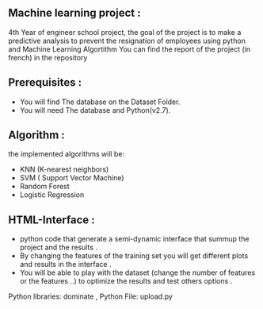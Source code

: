 ## Machine learning project :
 
4th Year of engineer school project, the goal of the project is to make a predictive analysis to prevent the resignation of employees using python and Machine Learning Algortithm
You can find the report of the project (in french) in the repository

## Prerequisites :

- You will find The database on the Dataset Folder.
- You will need The database and Python(v2.7). 

## Algorithm :

the implemented algorithms will be:

- KNN (K-nearest neighbors)
- SVM ( Support Vector Machine)
- Random Forest
- Logistic Regression

## HTML-Interface :

- python code that generate a semi-dynamic interface that summup the project and the results .
- By changing the features of the training set you will get different plots and results in the interface .
- You will be able to play with the dataset (change the number of features or the features ..) to optimize the results and test others options .

Python libraries: dominate ,
Python File: upload.py 
